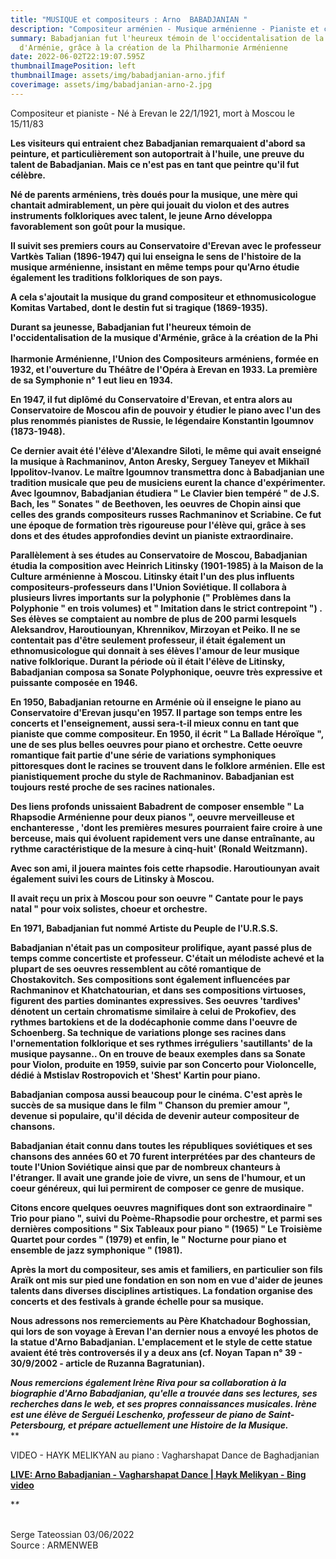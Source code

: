 ```yaml
---
title: "MUSIQUE et compositeurs : Arno  BABADJANIAN "
description: "Compositeur arménien - Musique arménienne - Pianiste et concertiste arménien "
summary: Babadjanian fut l'heureux témoin de l'occidentalisation de la musique
  d'Arménie, grâce à la création de la Philharmonie Arménienne
date: 2022-06-02T22:19:07.595Z
thumbnailImagePosition: left
thumbnailImage: assets/img/babadjanian-arno.jfif
coverimage: assets/img/babadjanian-arno-2.jpg
---
```

Compositeur et pianiste - Né à Erevan le 22/1/1921, mort à Moscou le 15/11/83

**Les visiteurs qui entraient chez Babadjanian remarquaient d'abord sa peinture, et particulièrement son autoportrait à l'huile, une preuve du talent de Babadjanian. Mais ce n'est pas en tant que peintre qu'il fut célèbre.**

**Né de parents arméniens, très doués pour la musique, une mère qui chantait admirablement, un père qui jouait du violon et des autres instruments folkloriques avec talent, le jeune Arno développa favorablement son goût pour la musique.**

**Il suivit ses premiers cours au Conservatoire d'Erevan avec le professeur Vartkès Talian (1896-1947) qui lui enseigna le sens de l'histoire de la musique arménienne, insistant en même temps pour qu'Arno étudie également les traditions folkloriques de son pays.**

**A cela s'ajoutait la musique du grand compositeur et ethnomusicologue Komitas Vartabed, dont le destin fut si tragique (1869-1935).**

**Durant sa jeunesse, Babadjanian fut l'heureux témoin de l'occidentalisation de la musique d'Arménie, grâce à la création de la Phi**\
\
**lharmonie Arménienne, l'Union des Compositeurs arméniens, formée en 1932, et l'ouverture du Théâtre de l'Opéra à Erevan en 1933. La première de sa Symphonie n° 1 eut lieu en 1934.**

**En 1947, il fut diplômé du Conservatoire d'Erevan, et entra alors au Conservatoire de Moscou afin de pouvoir y étudier le piano avec l'un des plus renommés pianistes de Russie, le légendaire Konstantin Igoumnov (1873-1948).**

**Ce dernier avait été l'élève d'Alexandre Siloti, le même qui avait enseigné la musique à Rachmaninov, Anton Aresky, Serguey Taneyev et Mikhaïl Ippolitov-Ivanov. Le maître Igoumnov transmettra donc à Babadjanian une tradition musicale que peu de musiciens eurent la chance d'expérimenter. Avec Igoumnov, Babadjanian étudiera " Le Clavier bien tempéré " de J.S. Bach, les " Sonates " de Beethoven, les oeuvres de Chopin ainsi que celles des grands compositeurs russes Rachmaninov et Scriabine. Ce fut une époque de formation très rigoureuse pour l'élève qui, grâce à ses dons et des études approfondies devint un pianiste extraordinaire.**

**Parallèlement à ses études au Conservatoire de Moscou, Babadjanian étudia la composition avec Heinrich Litinsky (1901-1985) à la Maison de la Culture arménienne à Moscou. Litinsky était l'un des plus influents compositeurs-professeurs dans l'Union Soviétique. Il collabora à plusieurs livres importants sur la polyphonie (" Problèmes dans la Polyphonie " en trois volumes) et " Imitation dans le strict contrepoint ") . Ses élèves se comptaient au nombre de plus de 200 parmi lesquels Aleksandrov, Haroutiounyan, Khrennikov, Mirzoyan et Peiko. Il ne se contentait pas d'être seulement professeur, il était également un ethnomusicologue qui donnait à ses élèves l'amour de leur musique native folklorique. Durant la période où il était l'élève de Litinsky, Babadjanian composa sa Sonate Polyphonique, oeuvre très expressive et puissante composée en 1946.**

**En 1950, Babadjanian retourne en Arménie où il enseigne le piano au Conservatoire d'Erevan jusqu'en 1957. Il partage son temps entre les concerts et l'enseignement, aussi sera-t-il mieux connu en tant que pianiste que comme compositeur. En 1950, il écrit " La Ballade Héroïque ", une de ses plus belles oeuvres pour piano et orchestre. Cette oeuvre romantique fait partie d'une série de variations symphoniques pittoresques dont le racines se trouvent dans le folklore arménien. Elle est pianistiquement proche du style de Rachmaninov. Babadjanian est toujours resté proche de ses racines nationales.**

**Des liens profonds unissaient Babadrent de composer ensemble " La Rhapsodie Arménienne pour deux pianos ", oeuvre merveilleuse et enchanteresse , 'dont les premières mesures pourraient faire croire à une berceuse, mais qui évoluent rapidement vers une danse entraînante, au rythme caractéristique de la mesure à cinq-huit' (Ronald Weitzmann).**

**Avec son ami, il jouera maintes fois cette rhapsodie. Haroutiounyan avait également suivi les cours de Litinsky à Moscou.**

**Il avait reçu un prix à Moscou pour son oeuvre " Cantate pour le pays natal " pour voix solistes, choeur et orchestre.**

**En 1971, Babadjanian fut nommé Artiste du Peuple de l'U.R.S.S.**

**Babadjanian n'était pas un compositeur prolifique, ayant passé plus de temps comme concertiste et professeur. C'était un mélodiste achevé et la plupart de ses oeuvres ressemblent au côté romantique de Chostakovitch. Ses compositions sont également influencées par Rachmaninov et Khatchatourian, et dans ses compositions virtuoses, figurent des parties dominantes expressives. Ses oeuvres 'tardives' dénotent un certain chromatisme similaire à celui de Prokofiev, des rythmes bartokiens et de la dodécaphonie comme dans l'oeuvre de Schoenberg. Sa technique de variations plonge ses racines dans l'ornementation folklorique et ses rythmes irréguliers 'sautillants' de la musique paysanne.. On en trouve de beaux exemples dans sa Sonate pour Violon, produite en 1959, suivie par son Concerto pour Violoncelle, dédié à Mstislav Rostropovich et 'Shest' Kartin pour piano.**

**Babadjanian composa aussi beaucoup pour le cinéma. C'est après le succès de sa musique dans le film " Chanson du premier amour ", devenue si populaire, qu'il décida de devenir auteur compositeur de chansons.**

**Babadjanian était connu dans toutes les républiques soviétiques et ses chansons des années 60 et 70 furent interprétées par des chanteurs de toute l'Union Soviétique ainsi que par de nombreux chanteurs à l'étranger. Il avait une grande joie de vivre, un sens de l'humour, et un coeur généreux, qui lui permirent de composer ce genre de musique.**

**Citons encore quelques oeuvres magnifiques dont son extraordinaire " Trio pour piano ", suivi du Poème-Rhapsodie pour orchestre, et parmi ses dernières compositions " Six Tableaux pour piano " (1965) " Le Troisième Quartet pour cordes " (1979) et enfin, le " Nocturne pour piano et ensemble de jazz symphonique " (1981).**

**Après la mort du compositeur, ses amis et familiers, en particulier son fils Araïk ont mis sur pied une fondation en son nom en vue d'aider de jeunes talents dans diverses disciplines artistiques. La fondation organise des concerts et des festivals à grande échelle pour sa musique.**

**Nous adressons nos remerciements au Père Khatchadour Boghossian, qui lors de son voyage à Erevan l'an dernier nous a envoyé les photos de la statue d'Arno Babadjanian. L'emplacement et le style de cette statue avaient été très controversés il y a deux ans (cf. Noyan Tapan n° 39 - 30/9/2002 - article de Ruzanna Bagratunian).**

***Nous remercions également Irène Riva pour sa collaboration à la biographie d'Arno Babadjanian, qu'elle a trouvée dans ses lectures, ses recherches dans le web, et ses propres connaissances musicales. Irène est une élève de Serguéi Leschenko, professeur de piano de Saint-Petersbourg, et prépare actuellement une Histoire de la Musique.*** \
*\*

<!--StartFragment-->VIDEO - HAYK MELIKYAN au piano : Vagharshapat Dance de Baghadjanian 

**[LIVE: Arno Babadjanian - Vagharshapat Dance | Hayk Melikyan - Bing video](https://www.bing.com/videos/search?q=Arno+Babajanyan+Live&ru=%2fvideos%2fsearch%3fq%3dArno%2bBabajanyan%2bLive%26Form%3dVDRSCL%26%3d0&view=detail&mid=C26BFCE1D242F77BD8A2C26BFCE1D242F77BD8A2&&FORM=VDRVSR)**

**<!--EndFragment-->\**

\
Serge Tateossian 03/06/2022 \
Source : ARMENWEB